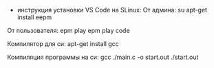 - инструкция установки VS Code на SLinux:
От админа: 
su
apt-get install eepm

От пользователя:
epm play
epm play code

Компилятор для си:
apt-get install gcc

Компиляция программы на си:
gcc ./main.c -o start.out
./start.out